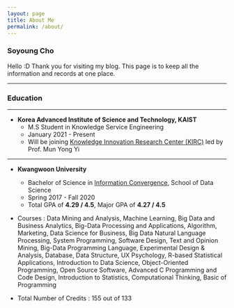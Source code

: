 ```yaml
---
layout: page
title: About Me
permalink: /about/
---
```


### Soyoung Cho
Hello :D Thank you for visiting my blog.
This page is to keep all the information and records at one place.

---
### Education
---
- **Korea Advanced Institute of Science and Technology, KAIST**
	- M.S Student in Knowledge Service Engineering
	- January 2021 - Present
	- Will be joining [Knowledge Innovation Research Center (KIRC)](https://kirc.kaist.ac.kr/) led by Prof. Mun Yong Yi  

---

- **Kwangwoon University**
	- Bachelor of Science in [Information Convergence](https://ic.kw.ac.kr:501/main/main.php), School of Data Science
	- Spring 2017 - Fall 2020
	- Total GPA of **4.29 / 4.5**, Major GPA of **4.27 / 4.5**  

- Courses : Data Mining and Analysis, Machine Learning, Big Data and Business Analytics, Big-Data Processing and Applications, Algorithm, Marketing, Data Science for Business, Big Data Natural Language Processing, System Programming, Software Design, Text and Opinion Mining, Big-Data Programming Language, Experimental Design & Analysis, Database, Data Structure, UX Psychology, R-based Statistical Applications, Introduction to Data Science, Object-Oriented Programming, Open Source Software, Advanced C Programming and Code Design, Introduction to Statistics, Computational Thinking, Basic of Programming
- Total Number of Credits : 155 out of 133
